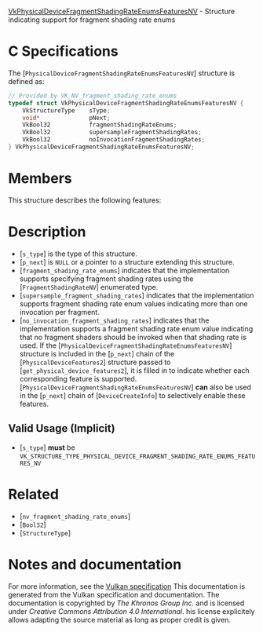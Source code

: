 [VkPhysicalDeviceFragmentShadingRateEnumsFeaturesNV](https://www.khronos.org/registry/vulkan/specs/1.3-extensions/man/html/VkPhysicalDeviceFragmentShadingRateEnumsFeaturesNV.html) - Structure indicating support for fragment shading rate enums

# C Specifications
The [`PhysicalDeviceFragmentShadingRateEnumsFeaturesNV`] structure is
defined as:
```c
// Provided by VK_NV_fragment_shading_rate_enums
typedef struct VkPhysicalDeviceFragmentShadingRateEnumsFeaturesNV {
    VkStructureType    sType;
    void*              pNext;
    VkBool32           fragmentShadingRateEnums;
    VkBool32           supersampleFragmentShadingRates;
    VkBool32           noInvocationFragmentShadingRates;
} VkPhysicalDeviceFragmentShadingRateEnumsFeaturesNV;
```

# Members
This structure describes the following features:

# Description
- [`s_type`] is the type of this structure.
- [`p_next`] is `NULL` or a pointer to a structure extending this structure.
- [`fragment_shading_rate_enums`] indicates that the implementation supports specifying fragment shading rates using the [`FragmentShadingRateNV`] enumerated type.
- [`supersample_fragment_shading_rates`] indicates that the implementation supports fragment shading rate enum values indicating more than one invocation per fragment.
- [`no_invocation_fragment_shading_rates`] indicates that the implementation supports a fragment shading rate enum value indicating that no fragment shaders should be invoked when that shading rate is used.
If the [`PhysicalDeviceFragmentShadingRateEnumsFeaturesNV`] structure is included in the [`p_next`] chain of the
[`PhysicalDeviceFeatures2`] structure passed to
[`get_physical_device_features2`], it is filled in to indicate whether each
corresponding feature is supported.
[`PhysicalDeviceFragmentShadingRateEnumsFeaturesNV`] **can**  also be used in the [`p_next`] chain of
[`DeviceCreateInfo`] to selectively enable these features.
## Valid Usage (Implicit)
-  [`s_type`] **must**  be `VK_STRUCTURE_TYPE_PHYSICAL_DEVICE_FRAGMENT_SHADING_RATE_ENUMS_FEATURES_NV`

# Related
- [`nv_fragment_shading_rate_enums`]
- [`Bool32`]
- [`StructureType`]

# Notes and documentation
For more information, see the [Vulkan specification](https://www.khronos.org/registry/vulkan/specs/1.3-extensions/html/vkspec.html)
This documentation is generated from the Vulkan specification and documentation.
The documentation is copyrighted by *The Khronos Group Inc.* and is licensed under *Creative Commons Attribution 4.0 International*.
his license explicitely allows adapting the source material as long as proper credit is given.
        
